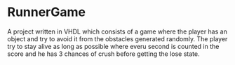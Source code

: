 # RunnerGame
A project written in VHDL which consists of a game where the player has an object and try to avoid it from the obstacles generated randomly.
The player try to stay alive as long as possible where everu second is counted in the score and he has 3 chances of crush before getting the lose state.